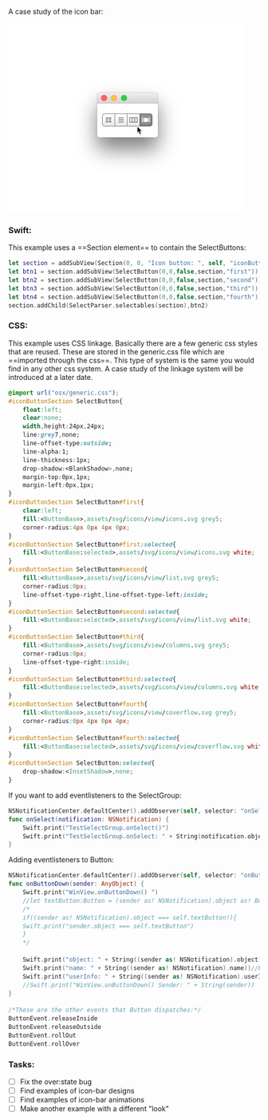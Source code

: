 A case study of the icon bar<!--more-->: 

<img width="474" alt="task-bar-animation" src="https://raw.githubusercontent.com/stylekit/img/master/the_icon_bar_anim_x2p.gif">

### Swift:
This example uses a ==Section element== to contain the SelectButtons:  
  
```swift
let section = addSubView(Section(0, 0, "Icon button: ", self, "iconButtonSection")) as! Section;
let btn1 = section.addSubView(SelectButton(0,0,false,section,"first")) as! SelectButton;
let btn2 = section.addSubView(SelectButton(0,0,false,section,"second")) as! SelectButton;
let btn3 = section.addSubView(SelectButton(0,0,false,section,"third")) as! SelectButton;
let btn4 = section.addSubView(SelectButton(0,0,false,section,"fourth")) as! SelectButton;
section.addChild(SelectParser.selectables(section),btn2)
```
### CSS:
This example uses CSS linkage. Basically there are a few generic css styles that are reused. These are stored in the generic.css file which are ==imported through the css==. This type of system is the same you would find in any other css system. A case study of the linkage system will be introduced at a later date.  
  
```css
@import url("osx/generic.css");
#iconButtonSection SelectButton{
	float:left;
	clear:none;
	width,height:24px,24px;
	line:grey7,none;
	line-offset-type:outside;
	line-alpha:1;
	line-thickness:1px;
	drop-shadow:<BlankShadow>,none;
	margin-top:0px,1px;
	margin-left:0px,1px;
}
#iconButtonSection SelectButton#first{
	clear:left;
	fill:<ButtonBase>,assets/svg/icons/view/icons.svg grey5;
	corner-radius:4px 0px 4px 0px;
}
#iconButtonSection SelectButton#first:selected{
	fill:<ButtonBase:selected>,assets/svg/icons/view/icons.svg white;
}
#iconButtonSection SelectButton#second{
	fill:<ButtonBase>,assets/svg/icons/view/list.svg grey5;
	corner-radius:0px;
	line-offset-type-right,line-offset-type-left:inside;
}
#iconButtonSection SelectButton#second:selected{
	fill:<ButtonBase:selected>,assets/svg/icons/view/list.svg white;
}
#iconButtonSection SelectButton#third{
	fill:<ButtonBase>,assets/svg/icons/view/columns.svg grey5;
	corner-radius:0px;
	line-offset-type-right:inside;
}
#iconButtonSection SelectButton#third:selected{
	fill:<ButtonBase:selected>,assets/svg/icons/view/columns.svg white;
}
#iconButtonSection SelectButton#fourth{
	fill:<ButtonBase>,assets/svg/icons/view/coverflow.svg grey5;
	corner-radius:0px 4px 0px 4px;
}
#iconButtonSection SelectButton#fourth:selected{
	fill:<ButtonBase:selected>,assets/svg/icons/view/coverflow.svg white;
}
#iconButtonSection SelectButton:selected{
	drop-shadow:<InsetShadow>,none;
}
```

If you want to add eventlisteners to the SelectGroup:
  
```swift
NSNotificationCenter.defaultCenter().addObserver(self, selector: "onSelect:", name: SelectGroupEvent.select, object: selectGroup)
func onSelect(notification: NSNotification) {
    Swift.print("TestSelectGroup.onSelect()")
    Swift.print("TestSelectGroup.onSelect: " + String(notification.object))/* as ISelectable).isSelected*/
}
```

Adding eventlisteners to Button:
  

```swift
NSNotificationCenter.defaultCenter().addObserver(self, selector: "onButtonDown:", name: ButtonEvent.down, object: closeButton)
func onButtonDown(sender: AnyObject) {
    Swift.print("WinView.onButtonDown() ")
    //let textButton:Button = (sender as! NSNotification).object as! Button
    /*
    if((sender as! NSNotification).object === self.textButton!){
    Swift.print("sender.object === self.textButton")
    }
    */
    
    Swift.print("object: " + String((sender as! NSNotification).object))
    Swift.print("name: " + String((sender as! NSNotification).name))//buttonEventDown
    Swift.print("userInfo: " + String((sender as! NSNotification).userInfo))//nil
    //Swift.print("WinView.onButtonDown() Sender: " + String(sender))
}

/*These are the other events that Button dispatches:*/
ButtonEvent.releaseInside
ButtonEvent.releaseOutside
ButtonEvent.rollOut
ButtonEvent.rollOver
```

### Tasks:
- [ ] Fix the over:state bug
- [ ] Find examples of icon-bar designs
- [ ] Find examples of icon-bar animations
- [ ] Make another example with a different "look" 